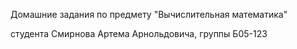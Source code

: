 Домашние задания по предмету "Вычислительная математика"

студента Смирнова Артема Арнольдовича, группы Б05-123